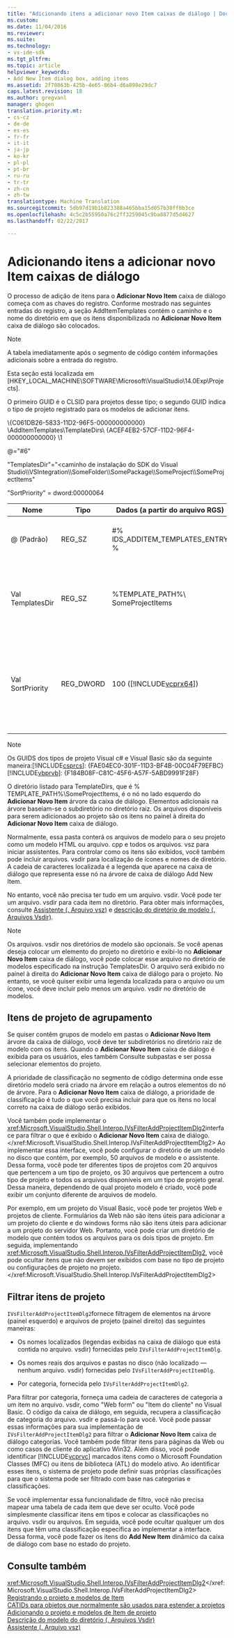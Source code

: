 ```yaml
---
title: "Adicionando itens a adicionar novo Item caixas de diálogo | Documentos do Microsoft"
ms.custom: 
ms.date: 11/04/2016
ms.reviewer: 
ms.suite: 
ms.technology:
- vs-ide-sdk
ms.tgt_pltfrm: 
ms.topic: article
helpviewer_keywords:
- Add New Item dialog box, adding items
ms.assetid: 2f70863b-425b-4e65-86b4-d6a898e29dc7
caps.latest.revision: 18
ms.author: gregvanl
manager: ghogen
translation.priority.mt:
- cs-cz
- de-de
- es-es
- fr-fr
- it-it
- ja-jp
- ko-kr
- pl-pl
- pt-br
- ru-ru
- tr-tr
- zh-cn
- zh-tw
translationtype: Machine Translation
ms.sourcegitcommit: 5db97d19b1b823388a465bba15d057b30ff0b3ce
ms.openlocfilehash: 4c5c2b55950a76c2ff3259045c9ba8877d5d4627
ms.lasthandoff: 02/22/2017

---
```

# <a name="adding-items-to-the-add-new-item-dialog-boxes"></a>Adicionando itens a adicionar novo Item caixas de diálogo
O processo de adição de itens para o **Adicionar Novo Item** caixa de diálogo começa com as chaves do registro. Conforme mostrado nas seguintes entradas do registro, a seção AddItemTemplates contém o caminho e o nome do diretório em que os itens disponibilizada no **Adicionar Novo Item** caixa de diálogo são colocados.  
  
> [!NOTE]
>  A tabela imediatamente após o segmento de código contém informações adicionais sobre a entrada do registro.  
  
 Esta seção está localizada em [HKEY_LOCAL_MACHINE\SOFTWARE\Microsoft\VisualStudio\14.0Exp\Projects].  
  
 O primeiro GUID é o CLSID para projetos desse tipo; o segundo GUID indica o tipo de projeto registrado para os modelos de adicionar itens.  
  
 \\{C061DB26-5833-11D2-96F5-000000000000} \AddItemTemplates\TemplateDirs\ {ACEF4EB2-57CF-11D2-96F4-000000000000} \1  
  
 @="#6"  
  
 "TemplatesDir"="\<caminho de instalação do SDK do Visual Studio\\\VSIntegration\\\SomeFolder\\\SomePackage\\\SomeProject\\\SomeProjectItems"  
  
 "SortPriority" = dword:00000064  
  
|Nome|Tipo|Dados (a partir do arquivo RGS)|Descrição|  
|----------|----------|-----------------------------|-----------------|  
|@ (Padrão)|REG_SZ|#% IDS_ADDITEM_TEMPLATES_ENTRY %|ID de recurso **Adicionar Item** modelos.|  
|Val TemplatesDir|REG_SZ|%TEMPLATE_PATH%\ SomeProjectItems|Caminho do projeto itens exibidos na caixa de diálogo para o **Adicionar Novo Item** assistente.|  
|Val SortPriority|REG_DWORD|100 ([!INCLUDE[vcprx64](../../extensibility/internals/includes/vcprx64_md.md)])|Determina a ordem de classificação no nó de árvore dos arquivos exibidos na **Adicionar Novo Item** caixa de diálogo.|  
  
> [!NOTE]
>  Os GUIDS dos tipos de projeto Visual c# e Visual Basic são da seguinte maneira:[!INCLUDE[csprcs](../../data-tools/includes/csprcs_md.md)]: {FAE04EC0-301F-11D3-BF4B-00C04F79EFBC}[!INCLUDE[vbprvb](../../code-quality/includes/vbprvb_md.md)]: {F184B08F-C81C-45F6-A57F-5ABD9991F28F}  
  
 O diretório listado para TemplateDirs, que é % TEMPLATE_PATH%\SomeProjectItems, é o nó no lado esquerdo do **Adicionar Novo Item** árvore da caixa de diálogo. Elementos adicionais na árvore baseiam-se o subdiretório no diretório raiz. Os arquivos disponíveis para serem adicionados ao projeto são os itens no painel à direita do **Adicionar Novo Item** caixa de diálogo.  
  
 Normalmente, essa pasta conterá os arquivos de modelo para o seu projeto como um modelo HTML ou arquivo. cpp e todos os arquivos. vsz para iniciar assistentes. Para controlar como os itens são exibidos, você também pode incluir arquivos. vsdir para localização de ícones e nomes de diretório. A cadeia de caracteres localizada é a legenda que aparece na caixa de diálogo que representa esse nó na árvore de caixa de diálogo Add New Item.  
  
 No entanto, você não precisa ter tudo em um arquivo. vsdir. Você pode ter um arquivo. vsdir para cada item no diretório. Para obter mais informações, consulte [Assistente (. Arquivo vsz)](../../extensibility/internals/wizard-dot-vsz-file.md) e [descrição do diretório de modelo (. Arquivos Vsdir)](../../extensibility/internals/template-directory-description-dot-vsdir-files.md).  
  
> [!NOTE]
>  Os arquivos. vsdir nos diretórios de modelo são opcionais. Se você apenas deseja colocar um elemento do projeto no diretório e exibi-lo no **Adicionar Novo Item** caixa de diálogo, você pode colocar esse arquivo no diretório de modelos especificado na instrução TemplatesDir. O arquivo será exibido no painel à direita do **Adicionar Novo Item** caixa de diálogo para o projeto. No entanto, se você quiser exibir uma legenda localizada para o arquivo ou um ícone, você deve incluir pelo menos um arquivo. vsdir no diretório de modelos.  
  
## <a name="grouping-project-items"></a>Itens de projeto de agrupamento  
 Se quiser contêm grupos de modelo em pastas o **Adicionar Novo Item** árvore da caixa de diálogo, você deve ter subdiretórios no diretório raiz de modelo com os itens. Quando o **Adicionar Novo Item** caixa de diálogo é exibida para os usuários, eles também Consulte subpastas e ser possa selecionar elementos do projeto.  
  
 A prioridade de classificação no segmento de código determina onde esse diretório modelo será criado na árvore em relação a outros elementos do nó de árvore. Para o **Adicionar Novo Item** caixa de diálogo, a prioridade de classificação é tudo o que você precisa incluir para que os itens no local correto na caixa de diálogo serão exibidos.  
  
 Você também pode implementar o <xref:Microsoft.VisualStudio.Shell.Interop.IVsFilterAddProjectItemDlg2>interface para filtrar o que é exibido o **Adicionar Novo Item** caixa de diálogo.</xref:Microsoft.VisualStudio.Shell.Interop.IVsFilterAddProjectItemDlg2> Ao implementar essa interface, você pode configurar o diretório de um modelo no disco que contém, por exemplo, 50 arquivos de modelo e o assistente. Dessa forma, você pode ter diferentes tipos de projetos com 20 arquivos que pertencem a um tipo de projeto, os 30 arquivos que pertencem a outro tipo de projeto e todos os arquivos disponíveis em um tipo de projeto geral. Dessa maneira, dependendo de qual projeto modelo é criado, você pode exibir um conjunto diferente de arquivos de modelo.  
  
 Por exemplo, em um projeto do Visual Basic, você pode ter projetos Web e projetos de cliente. Formulários da Web não são itens úteis para adicionar a um projeto do cliente e do windows forms não são itens úteis para adicionar a um projeto do servidor Web. Portanto, você pode criar um diretório de modelo que contém todos os arquivos para os dois tipos de projeto. Em seguida, implementando <xref:Microsoft.VisualStudio.Shell.Interop.IVsFilterAddProjectItemDlg2>, você pode ocultar itens que não devem ser exibidos com base no tipo de projeto ou configurações de projeto no projeto.</xref:Microsoft.VisualStudio.Shell.Interop.IVsFilterAddProjectItemDlg2>  
  
## <a name="filtering-project-items"></a>Filtrar itens de projeto  
 `IVsFilterAddProjectItemDlg2`fornece filtragem de elementos na árvore (painel esquerdo) e arquivos de projeto (painel direito) das seguintes maneiras:  
  
-   Os nomes localizados (legendas exibidas na caixa de diálogo que está contida no arquivo. vsdir) fornecidas pelo `IVsFilterAddProjectItemDlg`.  
  
-   Os nomes reais dos arquivos e pastas no disco (não localizado — nenhum arquivo. vsdir) fornecidas pelo `IVsFilterAddProjectItemDlg`.  
  
-   Por categoria, fornecida pelo `IVsFilterAddProjectItemDlg2`.  
  
 Para filtrar por categoria, forneça uma cadeia de caracteres de categoria a um item no arquivo. vsdir, como "Web form" ou "Item do cliente" no Visual Basic. O código da caixa de diálogo, em seguida, recupera a classificação de categoria do arquivo. vsdir e passá-lo para você. Você pode passar essas informações para sua implementação de `IVsFilterAddProjectItemDlg2` para filtrar o **Adicionar Novo Item** caixa de diálogo categorias. Você também pode filtrar itens para páginas da Web ou como casos de cliente do aplicativo Win32. Além disso, você pode identificar [!INCLUDE[vcprvc](../../code-quality/includes/vcprvc_md.md)] marcados itens como o Microsoft Foundation Classes (MFC) ou itens de biblioteca (ATL) do modelo ativo. Ao identificar esses itens, o sistema de projeto pode definir suas próprias classificações para que o sistema pode ser filtrado com base nas categorias e classificações.  
  
 Se você implementar essa funcionalidade de filtro, você não precisa mapear uma tabela de cada item que deve ser oculto. Você pode simplesmente classificar itens em tipos e colocar as classificações no arquivo. vsdir ou arquivos. Em seguida, você pode ocultar qualquer um dos itens que têm uma classificação específica ao implementar a interface. Dessa forma, você pode fazer os itens do **Add New Item** dinâmico da caixa de diálogo com base no estado do projeto.  
  
## <a name="see-also"></a>Consulte também  
 <xref:Microsoft.VisualStudio.Shell.Interop.IVsFilterAddProjectItemDlg2></xref:Microsoft.VisualStudio.Shell.Interop.IVsFilterAddProjectItemDlg2>   
 [Registrando o projeto e modelos de Item](../../extensibility/internals/registering-project-and-item-templates.md)   
 [CATIDs para objetos que normalmente são usados para estender a projetos](../../extensibility/internals/catids-for-objects-that-are-typically-used-to-extend-projects.md)   
 [Adicionando o projeto e modelos de Item de projeto](../../extensibility/internals/adding-project-and-project-item-templates.md)   
 [Descrição do modelo do diretório (. Arquivos Vsdir)](../../extensibility/internals/template-directory-description-dot-vsdir-files.md)   
 [Assistente (. Arquivo vsz)](../../extensibility/internals/wizard-dot-vsz-file.md)
